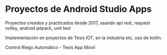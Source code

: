 # Proyectos de Android Studio Apps


Proyectos creados y practicados desde 2017, usando api rest, request volley, android jetpack, unit test 

Implementación en proyectos de Tesis IOT, en la industria etc, uso de kotlin.

Control Riego Automático - Tesis App Móvil
